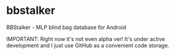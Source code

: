 bbstalker
=========

BBStalker - MLP blind bag database for Android

IMPORTANT:
Right now it's not even alpha ver! It's under active development and I just use GitHub as a convenient code storage.